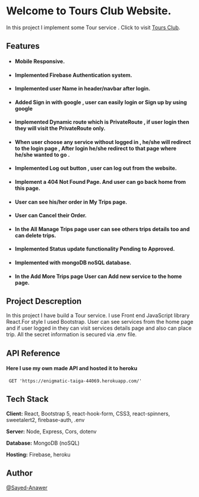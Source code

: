 # Welcome to Tours Club Website.

In this project I implement some Tour service . Click to visit [Tours Club](https://just-smile-dental-1df20.web.app/).




## Features  

 - #### Mobile Responsive.
 - #### Implemented Firebase Authentication system. 
 - #### Implemented user Name in header/navbar after login.
 - #### Added Sign in with google , user can easily login or Sign up by using google
 - #### Implemented Dynamic route which is  PrivateRoute , if user login then they will visit the PrivateRoute only.
 - #### When user choose any service without logged in , he/she will redirect to the login page , After login he/she redirect to that page where he/she wanted to go .
 - #### Implemented Log out button , user can log out from the website.
 - #### Implement a 404 Not Found Page. And user can go back home from this page.
 - #### User can see his/her order in My Trips page.
 - #### User can Cancel their Order. 
 - #### In the All Manage Trips page user can see others trips details too and can delete trips.
 - #### Implemented Status update functionality Pending to Approved.
 - #### Implemented with mongoDB noSQL database.
 - #### In the Add More Trips page User can Add new service to the home page.

## Project Descreption  

In this project I have build a Tour service. I use Front end JavaScript library React.For style I used Bootstrap.
User can see services from the home page and if user logged in they can visit services details page and also can place trip.
All the secret information is secured via .env file.
 
  
## API Reference

#### Here I use my own made API and hosted it to heroku 

```https
 GET 'https://enigmatic-taiga-44069.herokuapp.com/'
```


  
## Tech Stack

**Client:** React, Bootstrap 5, react-hook-form, CSS3, react-spinners, sweetalert2, firebase-auth, .env 

**Server:** Node, Express, Cors, dotenv

**Database:** MongoDB (noSQL)

**Hosting:** Firebase, heroku
  
## Author


  [@Sayed-Anawer](https://www.github.com/sayed-anawer)
